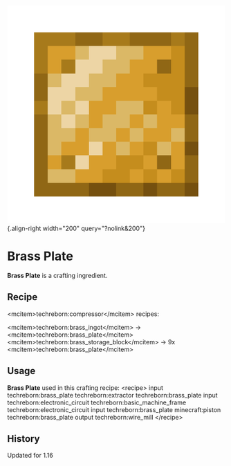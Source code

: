 ![Brass Plate](/media/mods/techreborn/brass_plate.png){.align-right width="200" query="?nolink&200"}

# Brass Plate

**Brass Plate** is a crafting ingredient.

## Recipe

\<mcitem\>techreborn:compressor\</mcitem\> recipes:

\<mcitem\>techreborn:brass_ingot\</mcitem\> -\> \<mcitem\>techreborn:brass_plate\</mcitem\>\
\<mcitem\>techreborn:brass_storage_block\</mcitem\> -\> 9x \<mcitem\>techreborn:brass_plate\</mcitem\>

## Usage

**Brass Plate** used in this crafting recipe: \<recipe\> input techreborn:brass_plate techreborn:extractor techreborn:brass_plate input techreborn:electronic_circuit techreborn:basic_machine_frame techreborn:electronic_circuit input techreborn:brass_plate minecraft:piston techreborn:brass_plate output techreborn:wire_mill \</recipe\>

## History

Updated for 1.16

